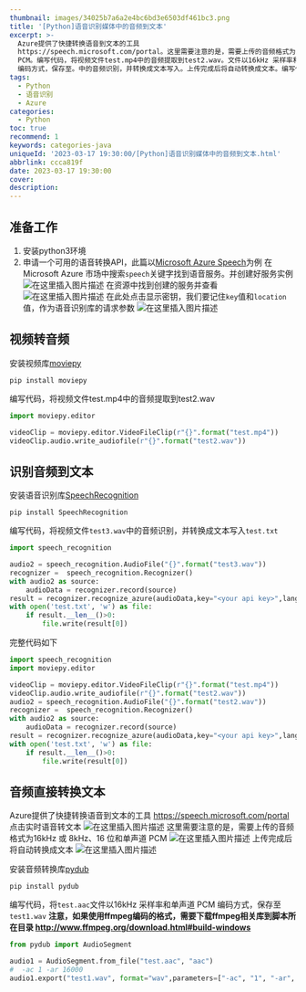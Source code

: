 ```yaml
---
thumbnail: images/34025b7a6a2e4bc6bd3e6503df461bc3.png
title: '[Python]语音识别媒体中的音频到文本'
excerpt: >-
  Azure提供了快捷转换语音到文本的工具
  https://speech.microsoft.com/portal。这里需要注意的是，需要上传的音频格式为16kHz 或 8kHz、16 位和单声道
  PCM。编写代码，将视频文件test.mp4中的音频提取到test2.wav。文件以16kHz 采样率和单声道 PCM
  编码方式，保存至。中的音频识别，并转换成文本写入。上传完成后将自动转换成文本。编写代码，将视频文件。
tags:
  - Python
  - 语音识别
  - Azure
categories:
  - Python
toc: true
recommend: 1
keywords: categories-java
uniqueId: '2023-03-17 19:30:00/[Python]语音识别媒体中的音频到文本.html'
abbrlink: ccca819f
date: 2023-03-17 19:30:00
cover:
description:
---
```

<!-- toc -->
## 准备工作
1. 安装python3环境
2. 申请一个可用的语音转换API，此篇以[Microsoft Azure Speech](https://azure.microsoft.com/en-us/services/cognitive-services/speech/)为例
在Microsoft Azure 市场中搜索`speech`关键字找到语音服务。并创建好服务实例
![在这里插入图片描述](25158d8c751c482193f5222808d189a1.png)
在资源中找到创建的服务并查看
![在这里插入图片描述](c97c192f8af644f88477bf776f634a31.png)
在此处点击显示密钥，我们要记住`key`值和`location`值，作为语音识别库的请求参数
![在这里插入图片描述](73158a9e206449b7bd505e6ffb2587bf.png)


## 视频转音频
安装视频库[moviepy](https://zulko.github.io/moviepy/gallery.html)
```
pip install moviepy 
```
编写代码，将视频文件test.mp4中的音频提取到test2.wav

```python
import moviepy.editor

videoClip = moviepy.editor.VideoFileClip(r"{}".format("test.mp4"))
videoClip.audio.write_audiofile(r"{}".format("test2.wav"))
```

## 识别音频到文本

安装语音识别库[SpeechRecognition](https://github.com/Uberi/speech_recognition)
```
pip install SpeechRecognition 
```
编写代码，将视频文件`test3.wav`中的音频识别，并转换成文本写入`test.txt`
```python
import speech_recognition 

audio2 = speech_recognition.AudioFile("{}".format("test3.wav"))
recognizer =  speech_recognition.Recognizer()
with audio2 as source:
    audioData = recognizer.record(source)
result = recognizer.recognize_azure(audioData,key="<your api key>",language="zh-CN",location="eastus")
with open('test.txt', 'w') as file:
    if result.__len__()>0:
        file.write(result[0])

```

完整代码如下

```python
import speech_recognition 
import moviepy.editor

videoClip = moviepy.editor.VideoFileClip(r"{}".format("test.mp4"))
videoClip.audio.write_audiofile(r"{}".format("test2.wav"))
audio2 = speech_recognition.AudioFile("{}".format("test2.wav"))
recognizer =  speech_recognition.Recognizer()
with audio2 as source:
    audioData = recognizer.record(source)
result = recognizer.recognize_azure(audioData,key="<your api key>",language="zh-CN",location="eastus")
with open('test.txt', 'w') as file:
    if result.__len__()>0:
        file.write(result[0])

```

## 音频直接转换文本
Azure提供了快捷转换语音到文本的工具 https://speech.microsoft.com/portal
点击实时语音转文本
![在这里插入图片描述](34025b7a6a2e4bc6bd3e6503df461bc3.png)
这里需要注意的是，需要上传的音频格式为16kHz 或 8kHz、16 位和单声道 PCM
![在这里插入图片描述](2523e7322e3449ec9404008b4bbac446.png)
上传完成后将自动转换成文本
![在这里插入图片描述](4698ae8410df4ce1846865624db9a07c.png)


安装音频转换库[pydub](https://github.com/jiaaro/pydub)
```
pip install pydub
```

编写代码，将`test.aac`文件以16kHz 采样率和单声道 PCM 编码方式，保存至`test1.wav`
**注意，如果使用ffmpeg编码的格式，需要下载ffmpeg相关库到脚本所在目录
http://www.ffmpeg.org/download.html#build-windows**
```python
from pydub import AudioSegment

audio1 = AudioSegment.from_file("test.aac", "aac")
#  -ac 1 -ar 16000 
audio1.export("test1.wav", format="wav",parameters=["-ac", "1", "-ar", "16000"])
```
